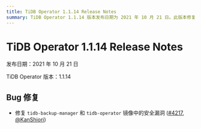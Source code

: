 ```yaml
---
title: TiDB Operator 1.1.14 Release Notes
summary: TiDB Operator 1.1.14 版本发布日期为 2021 年 10 月 21 日。此版本修复了 `tidb-backup-manager` 和 `tidb-operator` 镜像中的安全漏洞。
---
```


# TiDB Operator 1.1.14 Release Notes

发布日期：2021 年 10 月 21 日

TiDB Operator 版本：1.1.14

## Bug 修复

- 修复 `tidb-backup-manager` 和 `tidb-operator` 镜像中的安全漏洞 ([#4217](https://github.com/pingcap/tidb-operator/pull/4217), [@KanShiori](https://github.com/KanShiori))

